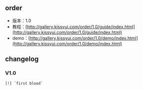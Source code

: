 ## order

* 版本：1.0
* 教程：[http://gallery.kissyui.com/order/1.0/guide/index.html](http://gallery.kissyui.com/order/1.0/guide/index.html)
* demo：[http://gallery.kissyui.com/order/1.0/demo/index.html](http://gallery.kissyui.com/order/1.0/demo/index.html)

## changelog

### V1.0

    [!] `first blood`


